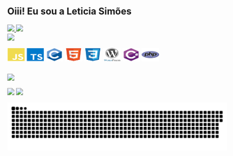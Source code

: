 ## Oiii! Eu sou a Leticia Simões
 <div>
  <a href="https://github.com/leticiasimoess">
  <img height="180em" src="https://github-readme-stats.vercel.app/api?username=leticiasimoess&show_icons=true&theme=swift&include_all_commits=true&count_private=true"/>
  <img height="180em" src="https://github-readme-stats.vercel.app/api/top-langs/?username=leticiasimoess&layout=compact&langs_count=16&theme=swift"/>
</div>
<a href="https://github.com/leticiasimoess/github-readme-stats">
  <img align="center" src="https://github-readme-stats.vercel.app/api/pin/?username=leticiasimoess&repo=github-readme-stats&theme=" />
</a>
<div style="display: inline_block"><br>
  <img align="center" alt="Le-Js" height="30" width="40" src="https://raw.githubusercontent.com/devicons/devicon/master/icons/javascript/javascript-plain.svg">
  <img align="center" alt="Le-Ts" height="30" width="40" src="https://raw.githubusercontent.com/devicons/devicon/master/icons/typescript/typescript-plain.svg">
  <img align="center" alt="Le-C" height="30" width="40" src="https://raw.githubusercontent.com/devicons/devicon/master/icons/c/c-original.svg">
  <img align="center" alt="Le-HTML" height="30" width="40" src="https://raw.githubusercontent.com/devicons/devicon/master/icons/html5/html5-original.svg">
  <img align="center" alt="Le-CSS" height="30" width="40" src="https://raw.githubusercontent.com/devicons/devicon/master/icons/css3/css3-original.svg">
  <img align="center" alt="Le-Wordpress" height="30" width="40" src="https://raw.githubusercontent.com/devicons/devicon/master/icons/wordpress/wordpress-original.svg">
  <img align="center" alt="Le-Csharp" height="30" width="40" src="https://raw.githubusercontent.com/devicons/devicon/master/icons/csharp/csharp-original.svg">
   <img align="center" alt="Le-PHP" height="30" width="40" src="https://raw.githubusercontent.com/devicons/devicon/master/icons/php/php-original.svg">

</div>
  
  ##
<div> 
  
  <a href="https://instagram.com/simoes_lee" target="_blank"><img src="https://img.shields.io/badge/-Instagram-%23E4405F?style=for-the-badge&logo=instagram&logoColor=white" target="_blank"></a>
 	
  <a href = "mailto:leticiasimoes16@gmail.com"><img src="https://img.shields.io/badge/-Gmail-%23333?style=for-the-badge&logo=gmail&logoColor=white" target="_blank"></a>
  <a href="https://www.linkedin.com/in/leesimoes" target="_blank"><img src="https://img.shields.io/badge/-LinkedIn-%230077B5?style=for-the-badge&logo=linkedin&logoColor=white" target="_blank"></a> 
 
  ![Snake animation](https://github.com/leticiasimoess/leticiasimoess/blob/output/github-contribution-grid-snake.svg)
 
</div>
